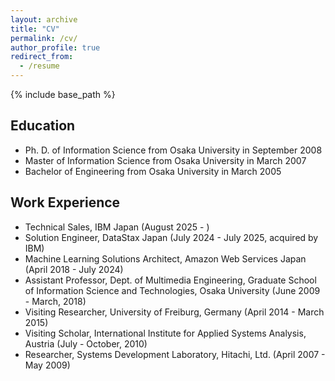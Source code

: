 ```yaml
---
layout: archive
title: "CV"
permalink: /cv/
author_profile: true
redirect_from:
  - /resume
---
```


{% include base_path %}


Education
------
* Ph. D. of Information Science from Osaka University in September 2008
* Master of Information Science from Osaka University in March 2007
* Bachelor of Engineering from Osaka University in March 2005

Work Experience
------
* Technical Sales, IBM Japan (August 2025 - )
* Solution Engineer, DataStax Japan (July 2024 - July 2025, acquired by IBM) 
* Machine Learning Solutions Architect, Amazon Web Services Japan (April 2018 - July 2024)
* Assistant Professor, Dept. of Multimedia Engineering, Graduate School of Information Science and Technologies, Osaka University (June 2009 - March, 2018) 
* Visiting Researcher, University of Freiburg, Germany (April 2014 - March 2015)  
* Visiting Scholar, International Institute for Applied Systems Analysis, Austria (July - October, 2010)  
* Researcher, Systems Development Laboratory, Hitachi, Ltd. (April 2007 - May 2009) 

<!-- 
Teaching Experience
======
* Guest Lecturer, Graduate School of Information Science and Technology, Osaka University (2019 -)
  * Exercises on Multimedia Engineering II - Machine Learning on Cloud

* Guest Lecturer, Kanagawa University (2023-)
  * Information Literacy Seminar - Cloud Foundations


Publications
======
  <ul>{% for post in site.publications %}
    {% include archive-single-cv.html %}
  {% endfor %}</ul>
  
Talks
======
  <ul>{% for post in site.talks %}
    {% include archive-single-talk-cv.html %}
  {% endfor %}</ul>
  
Teaching
======
  <ul>{% for post in site.teaching %}
    {% include archive-single-cv.html %}
  {% endfor %}</ul>
  
Service and leadership
======
* Currently signed in to 43 different slack teams -->
